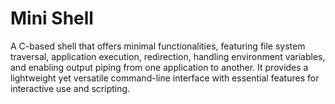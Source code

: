 # Mini Shell

A C-based shell that offers minimal functionalities, featuring file system traversal, application execution, redirection, handling environment variables, and enabling output piping from one application to another. It provides a lightweight yet versatile command-line interface with essential features for interactive use and scripting. 
